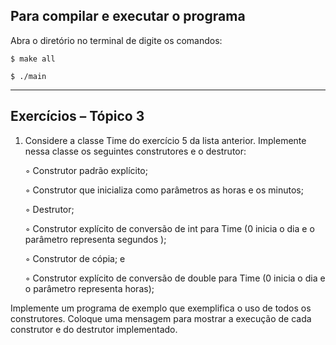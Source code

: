 
## Para compilar e executar o programa

Abra o diretório no terminal de digite os comandos:


    $ make all

    $ ./main




---

## Exercícios – Tópico 3

1. Considere a classe Time do exercício 5 da lista anterior. Implemente nessa classe os seguintes construtores e o destrutor:
    
    ◦ Construtor padrão explícito;
    
    ◦ Construtor que inicializa como parâmetros as horas e os minutos;
    
    ◦ Destrutor;
    
    ◦ Construtor explícito de conversão de int para Time (0 inicia o dia e o parâmetro representa segundos );
    
    ◦ Construtor de cópia; e
    
    ◦ Construtor explícito de conversão de double para Time (0 inicia o dia e o parâmetro representa horas);

Implemente um programa de exemplo que exemplifica o uso de todos os construtores. Coloque uma mensagem para mostrar a execução de cada construtor e do destrutor implementado.




